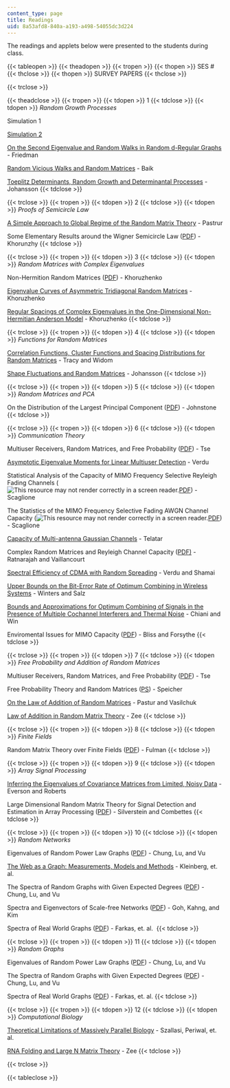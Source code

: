 ```yaml
---
content_type: page
title: Readings
uid: 8a53afd8-840a-a193-a498-54055dc3d224
---
```


The readings and applets below were presented to the students during class.

{{< tableopen >}}
{{< theadopen >}}
{{< tropen >}}
{{< thopen >}}
SES #
{{< thclose >}}
{{< thopen >}}
SURVEY PAPERS
{{< thclose >}}

{{< trclose >}}

{{< theadclose >}}
{{< tropen >}}
{{< tdopen >}}
1
{{< tdclose >}}
{{< tdopen >}}
_Random Growth Processes_  
  
Simulation 1  
  
[Simulation 2](http://apricot.ap.polyu.edu.hk/~lam/dla/dla.html)  
  
[On the Second Eigenvalue and Random Walks in Random d-Regular Graphs](https://link.springer.com/article/10.1007/BF01275669) - Friedman  
  
[Random Vicious Walks and Random Matrices](http://academic.research.microsoft.com/Publication/100454/random-vicious-walks-and-random-matrices) - Baik  
  
[Toeplitz Determinants, Random Growth and Determinantal Processes](http://de.arxiv.org/abs/math.PR/0304368) - Johansson
{{< tdclose >}}

{{< trclose >}}
{{< tropen >}}
{{< tdopen >}}
2
{{< tdclose >}}
{{< tdopen >}}
_Proofs of Semicircle Law_  
  
[A Simple Approach to Global Regime of the Random Matrix Theory](http://www.msri.org/web/msri) - Pastrur  
  
Some Elementary Results around the Wigner Semicircle Law ([PDF](http://www.physik.uni-bielefeld.de/bibos/old-bibos-site/01-03-035.pdf)) - Khorunzhy
{{< tdclose >}}

{{< trclose >}}
{{< tropen >}}
{{< tdopen >}}
3
{{< tdclose >}}
{{< tdopen >}}
_Random Matrices with Complex Eigenvalues_  
  
Non-Hermition Random Matrices ([PDF](http://www.maths.qmw.ac.uk/~boris/diabl.pdf)) - Khoruzhenko  
  
[Eigenvalue Curves of Asymmetric Tridiagonal Random Matrices](http://de.arxiv.org/abs/math-ph/0011003) - Khoruzhenko  
  
[Regular Spacings of Complex Eigenvalues in the One-Dimensional Non-Hermitian Anderson Model](http://www.maths.qmul.ac.uk/~boris/spacings.html) - Khoruzhenko
{{< tdclose >}}

{{< trclose >}}
{{< tropen >}}
{{< tdopen >}}
4
{{< tdclose >}}
{{< tdopen >}}
_Functions for Random Matrices_  
  
[Correlation Functions, Cluster Functions and Spacing Distributions for Random Matrices](http://de.arxiv.org/abs/solv-int/9804004) - Tracy and Widom  
  
[Shape Fluctuations and Random Matrices](http://link.springer.com/article/10.1007/s002200050027) - Johansson
{{< tdclose >}}

{{< trclose >}}
{{< tropen >}}
{{< tdopen >}}
5
{{< tdclose >}}
{{< tdopen >}}
_Random Matrices and PCA_  
  
On the Distribution of the Largest Principal Component ([PDF](http://citeseer.ist.psu.edu/cache/papers/cs/18991/http:zSzzSzwww-stat.stanford.eduzSz~imjzSzReportszSz2000zSzlargepc.pdf/johnstone00distribution.pdf)) - Johnstone
{{< tdclose >}}

{{< trclose >}}
{{< tropen >}}
{{< tdopen >}}
6
{{< tdclose >}}
{{< tdopen >}}
_Communication Theory_  
  
Multiuser Receivers, Random Matrices, and Free Probability ([PDF](http://www.eecs.berkeley.edu/~dtse/free.pdf)) - Tse  
  
[Asymptotic Eigenvalue Moments for Linear Multiuser Detection](http://citeseer.ist.psu.edu/li01asymptotic.html) - Verdu  
  
Statistical Analysis of the Capacity of MIMO Frequency Selective Reyleigh Fading Channels (![This resource may not render correctly in a screen reader.](/images/inacessible.gif)[PDF](https://pdfs.semanticscholar.org/cfbf/48a5c3da40bbafc669c752baddf96c7ce90b.pdf)) - Scaglione  
  
The Statistics of the MIMO Frequency Selective Fading AWGN Channel Capacity (![This resource may not render correctly in a screen reader.](/images/inacessible.gif)[PDF](https://pdfs.semanticscholar.org/c807/ae32f07b4a00bff549c940529816ef8cb188.pdf)) - Scaglione  
  
[Capacity of Multi-antenna Gaussian Channels](https://dx.doi.org/10.1002/ett.4460100604) - Telatar  
  
Complex Random Matrices and Reyleigh Channel Capacity ([PDF)](http://www.ims.cuhk.edu.hk/~cis/2003.2/cisfinal119.pdf) - Ratnarajah and Vaillancourt  
  
[Spectral Efficiency of CDMA with Random Spreading](http://citeseer.ist.psu.edu/context/1766219/0) - Verdu and Shamai  
  
[Upper Bounds on the Bit-Error Rate of Optimum Combining in Wireless Systems](http://ieeexplore.ieee.org/xpls/abs_all.jsp?isNumber=15893&prod=JNL&arnumber=737400&arSt=1619&ared=1624&arAuthor=Winters%2C+J.H.%3B+Salz%2C+J.&arNumber=737400&a_id0=737388&a_id1=737389&a_id2=737390&a_id3=737391&a_id4=737392&a_id5=737393&a_id6=737394&a_id7=737395&a_id8=737396&a_id9=737397&a_id10=737398&a_id11=737399&a_id12=737400&a_id13=737401&a_id14=737402&count=15) - Winters and Salz  
  
[Bounds and Approximations for Optimum Combining of Signals in the Presence of Multiple Cochannel Interferers and Thermal Noise](http://www.comsoc.org/livepubs/comm/Public/2003/Feb/296_51tcomm02-chiani.html) - Chiani and Win  
  
Enviromental Issues for MIMO Capacity ([PDF](http://www.eecs.umich.edu/~hero/Preprints/bliss_tsp02.pdf)) - Bliss and Forsythe
{{< tdclose >}}

{{< trclose >}}
{{< tropen >}}
{{< tdopen >}}
7
{{< tdclose >}}
{{< tdopen >}}
_Free Probability and Addition of Random Matrices_  
  
Multiuser Receivers, Random Matrices, and Free Probability ([PDF](http://www.eecs.berkeley.edu/~dtse/free.pdf)) - Tse  
  
Free Probability Theory and Random Matrices ([PS](http://www.mast.queensu.ca/~speicher/papers/Peters.ps)) - Speicher  
  
[On the Law of Addition of Random Matrices](http://de.arxiv.org/abs/math-ph/0003043) - Pastur and Vasilchuk  
  
[Law of Addition in Random Matrix Theory](http://de.arxiv.org/abs/cond-mat/9602146) - Zee
{{< tdclose >}}

{{< trclose >}}
{{< tropen >}}
{{< tdopen >}}
8
{{< tdclose >}}
{{< tdopen >}}
_Finite Fields_  
  
Random Matrix Theory over Finite Fields ([PDF](http://www.ams.org/bull/2002-39-01/S0273-0979-01-00920-X/S0273-0979-01-00920-X.pdf)) - Fulman
{{< tdclose >}}

{{< trclose >}}
{{< tropen >}}
{{< tdopen >}}
9
{{< tdclose >}}
{{< tdopen >}}
_Array Signal Processing_  
  
[Inferring the Eigenvalues of Covariance Matrices from Limited, Noisy Data](http://citeseer.ist.psu.edu/everson99inferring.html) - Everson and Roberts  
  
Large Dimensional Random Matrix Theory for Signal Detection and Estimation in Array Processing ([PDF](http://www4.ncsu.edu/~jack/workshop92.pdf)) - Silverstein and Combettes
{{< tdclose >}}

{{< trclose >}}
{{< tropen >}}
{{< tdopen >}}
10
{{< tdclose >}}
{{< tdopen >}}
_Random Networks_  
  
Eigenvalues of Random Power Law Graphs ([PDF](http://www.math.ucsd.edu/~fan/wp/eigen.pdf)) - Chung, Lu, and Vu  
  
[The Web as a Graph: Measurements, Models and Methods](http://citeseer.ist.psu.edu/kleinberg99web.html) - Kleinberg, et. al.  
  
The Spectra of Random Graphs with Given Expected Degrees ([PDF](http://www.math.ucsd.edu/~fan/wp/specp.pdf)) - Chung, Lu, and Vu  
  
Spectra and Eigenvectors of Scale-free Networks ([PDF](https://arxiv.org/abs/cond-mat/0103337)) - Goh, Kahng, and Kim  
  
Spectra of Real World Graphs ([PDF](http://angel.elte.hu/lanczos/pdf/spectra.pdf)) - Farkas, et. al. 
{{< tdclose >}}

{{< trclose >}}
{{< tropen >}}
{{< tdopen >}}
11
{{< tdclose >}}
{{< tdopen >}}
_Random Graphs_  
  
Eigenvalues of Random Power Law Graphs ([PDF](http://www.math.ucsd.edu/~fan/wp/eigen.pdf)) - Chung, Lu, and Vu  
  
The Spectra of Random Graphs with Given Expected Degrees ([PDF](http://www.math.ucsd.edu/~fan/wp/specp.pdf)) - Chung, Lu, and Vu  
  
Spectra of Real World Graphs ([PDF](http://angel.elte.hu/lanczos/pdf/spectra.pdf)) - Farkas, et. al.
{{< tdclose >}}

{{< trclose >}}
{{< tropen >}}
{{< tdopen >}}
12
{{< tdclose >}}
{{< tdopen >}}
_Computational Biology_  
  
[Theoretical Limitations of Massively Parallel Biology](http://slideplayer.com/slide/5222574/) - Szallasi, Periwal, et. al.  
  
[RNA Folding and Large N Matrix Theory](http://academic.research.microsoft.com/Publication/11863641/rna-folding-and-large-n-matrix-theory) - Zee
{{< tdclose >}}

{{< trclose >}}

{{< tableclose >}}